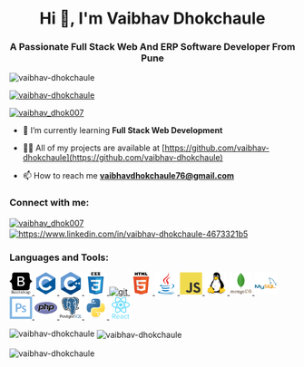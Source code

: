 <h1 align="center">Hi 👋, I'm Vaibhav Dhokchaule</h1>
<h3 align="center">A Passionate Full Stack Web And ERP Software Developer From Pune</h3>

<p align="left"> <img src="https://komarev.com/ghpvc/?username=vaibhav-dhokchaule&label=Profile%20views&color=0e75b6&style=flat" alt="vaibhav-dhokchaule" /> </p>

<p align="left"> <a href="https://github.com/ryo-ma/github-profile-trophy"><img src="https://github-profile-trophy.vercel.app/?username=vaibhav-dhokchaule" alt="vaibhav-dhokchaule" /></a> </p>

<p align="left"> <a href="https://twitter.com/vaibhav_dhok007" target="blank"><img src="https://img.shields.io/twitter/follow/vaibhav_dhok007?logo=twitter&style=for-the-badge" alt="vaibhav_dhok007" /></a> </p>

- 🌱 I’m currently learning **Full Stack Web Development**

- 👨‍💻 All of my projects are available at [https://github.com/vaibhav-dhokchaule](https://github.com/vaibhav-dhokchaule)

- 📫 How to reach me **vaibhavdhokchaule76@gmail.com**

<h3 align="left">Connect with me:</h3>
<p align="left">
<a href="https://twitter.com/vaibhav_dhok007" target="blank"><img align="center" src="https://raw.githubusercontent.com/rahuldkjain/github-profile-readme-generator/master/src/images/icons/Social/twitter.svg" alt="vaibhav_dhok007" height="30" width="40" /></a>
<a href="https://www.linkedin.com/in/vaibhav-dhokchaule-4673321b5/" target="blank"><img align="center" src="https://raw.githubusercontent.com/rahuldkjain/github-profile-readme-generator/master/src/images/icons/Social/linked-in-alt.svg" alt="https://www.linkedin.com/in/vaibhav-dhokchaule-4673321b5" height="30" width="40" /></a>
</p>

<h3 align="left">Languages and Tools:</h3>
<p align="left"> <a href="https://getbootstrap.com" target="_blank"> <img src="https://raw.githubusercontent.com/devicons/devicon/master/icons/bootstrap/bootstrap-plain-wordmark.svg" alt="bootstrap" width="40" height="40"/> </a> <a href="https://www.cprogramming.com/" target="_blank"> <img src="https://raw.githubusercontent.com/devicons/devicon/master/icons/c/c-original.svg" alt="c" width="40" height="40"/> </a> <a href="https://www.w3schools.com/cpp/" target="_blank"> <img src="https://raw.githubusercontent.com/devicons/devicon/master/icons/cplusplus/cplusplus-original.svg" alt="cplusplus" width="40" height="40"/> </a> <a href="https://www.w3schools.com/css/" target="_blank"> <img src="https://raw.githubusercontent.com/devicons/devicon/master/icons/css3/css3-original-wordmark.svg" alt="css3" width="40" height="40"/> </a> <a href="https://git-scm.com/" target="_blank"> <img src="https://www.vectorlogo.zone/logos/git-scm/git-scm-icon.svg" alt="git" width="40" height="40"/> </a> <a href="https://www.w3.org/html/" target="_blank"> <img src="https://raw.githubusercontent.com/devicons/devicon/master/icons/html5/html5-original-wordmark.svg" alt="html5" width="40" height="40"/> </a> <a href="https://www.java.com" target="_blank"> <img src="https://raw.githubusercontent.com/devicons/devicon/master/icons/java/java-original.svg" alt="java" width="40" height="40"/> </a> <a href="https://developer.mozilla.org/en-US/docs/Web/JavaScript" target="_blank"> <img src="https://raw.githubusercontent.com/devicons/devicon/master/icons/javascript/javascript-original.svg" alt="javascript" width="40" height="40"/> </a> <a href="https://www.linux.org/" target="_blank"> <img src="https://raw.githubusercontent.com/devicons/devicon/master/icons/linux/linux-original.svg" alt="linux" width="40" height="40"/> </a> <a href="https://www.mongodb.com/" target="_blank"> <img src="https://raw.githubusercontent.com/devicons/devicon/master/icons/mongodb/mongodb-original-wordmark.svg" alt="mongodb" width="40" height="40"/> </a> <a href="https://www.mysql.com/" target="_blank"> <img src="https://raw.githubusercontent.com/devicons/devicon/master/icons/mysql/mysql-original-wordmark.svg" alt="mysql" width="40" height="40"/> </a> <a href="https://www.photoshop.com/en" target="_blank"> <img src="https://raw.githubusercontent.com/devicons/devicon/master/icons/photoshop/photoshop-line.svg" alt="photoshop" width="40" height="40"/> </a> <a href="https://www.php.net" target="_blank"> <img src="https://raw.githubusercontent.com/devicons/devicon/master/icons/php/php-original.svg" alt="php" width="40" height="40"/> </a> <a href="https://www.postgresql.org" target="_blank"> <img src="https://raw.githubusercontent.com/devicons/devicon/master/icons/postgresql/postgresql-original-wordmark.svg" alt="postgresql" width="40" height="40"/> </a> <a href="https://www.python.org" target="_blank"> <img src="https://raw.githubusercontent.com/devicons/devicon/master/icons/python/python-original.svg" alt="python" width="40" height="40"/> </a> <a href="https://reactjs.org/" target="_blank"> <img src="https://raw.githubusercontent.com/devicons/devicon/master/icons/react/react-original-wordmark.svg" alt="react" width="40" height="40"/> </a> </p>

<p><img align="left" src="https://github-readme-stats.vercel.app/api/top-langs?username=vaibhav-dhokchaule&show_icons=true&locale=en&layout=compact" alt="vaibhav-dhokchaule" /></p>

<p>&nbsp;<img align="center" src="https://github-readme-stats.vercel.app/api?username=vaibhav-dhokchaule&show_icons=true&locale=en" alt="vaibhav-dhokchaule" /></p>

<p><img align="center" src="https://github-readme-streak-stats.herokuapp.com/?user=vaibhav-dhokchaule&" alt="vaibhav-dhokchaule" /></p>

